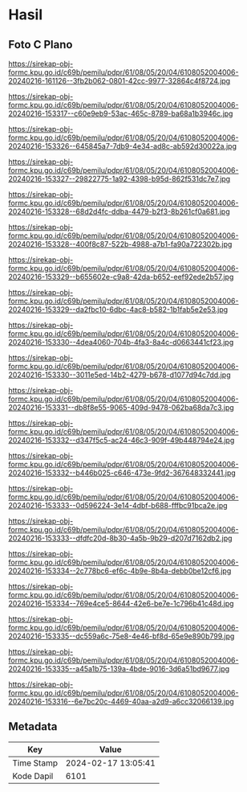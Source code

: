 # Hasil

## Foto C Plano

https://sirekap-obj-formc.kpu.go.id/c69b/pemilu/pdpr/61/08/05/20/04/6108052004006-20240216-161126--3fb2b062-0801-42cc-9977-32864c4f8724.jpg

https://sirekap-obj-formc.kpu.go.id/c69b/pemilu/pdpr/61/08/05/20/04/6108052004006-20240216-153317--c60e9eb9-53ac-465c-8789-ba68a1b3946c.jpg

https://sirekap-obj-formc.kpu.go.id/c69b/pemilu/pdpr/61/08/05/20/04/6108052004006-20240216-153326--645845a7-7db9-4e34-ad8c-ab592d30022a.jpg

https://sirekap-obj-formc.kpu.go.id/c69b/pemilu/pdpr/61/08/05/20/04/6108052004006-20240216-153327--29822775-1a92-4398-b95d-862f531dc7e7.jpg

https://sirekap-obj-formc.kpu.go.id/c69b/pemilu/pdpr/61/08/05/20/04/6108052004006-20240216-153328--68d2d4fc-ddba-4479-b2f3-8b261cf0a681.jpg

https://sirekap-obj-formc.kpu.go.id/c69b/pemilu/pdpr/61/08/05/20/04/6108052004006-20240216-153328--400f8c87-522b-4988-a7b1-fa90a722302b.jpg

https://sirekap-obj-formc.kpu.go.id/c69b/pemilu/pdpr/61/08/05/20/04/6108052004006-20240216-153329--b655602e-c9a8-42da-b652-eef92ede2b57.jpg

https://sirekap-obj-formc.kpu.go.id/c69b/pemilu/pdpr/61/08/05/20/04/6108052004006-20240216-153329--da2fbc10-6dbc-4ac8-b582-1b1fab5e2e53.jpg

https://sirekap-obj-formc.kpu.go.id/c69b/pemilu/pdpr/61/08/05/20/04/6108052004006-20240216-153330--4dea4060-704b-4fa3-8a4c-d0663441cf23.jpg

https://sirekap-obj-formc.kpu.go.id/c69b/pemilu/pdpr/61/08/05/20/04/6108052004006-20240216-153330--3011e5ed-14b2-4279-b678-d1077d94c7dd.jpg

https://sirekap-obj-formc.kpu.go.id/c69b/pemilu/pdpr/61/08/05/20/04/6108052004006-20240216-153331--db8f8e55-9065-409d-9478-062ba68da7c3.jpg

https://sirekap-obj-formc.kpu.go.id/c69b/pemilu/pdpr/61/08/05/20/04/6108052004006-20240216-153332--d347f5c5-ac24-46c3-909f-49b448794e24.jpg

https://sirekap-obj-formc.kpu.go.id/c69b/pemilu/pdpr/61/08/05/20/04/6108052004006-20240216-153332--b446b025-c646-473e-9fd2-367648332441.jpg

https://sirekap-obj-formc.kpu.go.id/c69b/pemilu/pdpr/61/08/05/20/04/6108052004006-20240216-153333--0d596224-3e14-4dbf-b688-fffbc91bca2e.jpg

https://sirekap-obj-formc.kpu.go.id/c69b/pemilu/pdpr/61/08/05/20/04/6108052004006-20240216-153333--dfdfc20d-8b30-4a5b-9b29-d207d7162db2.jpg

https://sirekap-obj-formc.kpu.go.id/c69b/pemilu/pdpr/61/08/05/20/04/6108052004006-20240216-153334--2c778bc6-ef6c-4b9e-8b4a-debb0be12cf6.jpg

https://sirekap-obj-formc.kpu.go.id/c69b/pemilu/pdpr/61/08/05/20/04/6108052004006-20240216-153334--769e4ce5-8644-42e6-be7e-1c796b41c48d.jpg

https://sirekap-obj-formc.kpu.go.id/c69b/pemilu/pdpr/61/08/05/20/04/6108052004006-20240216-153335--dc559a6c-75e8-4e46-bf8d-65e9e890b799.jpg

https://sirekap-obj-formc.kpu.go.id/c69b/pemilu/pdpr/61/08/05/20/04/6108052004006-20240216-153335--a45a1b75-139a-4bde-9016-3d6a51bd9677.jpg

https://sirekap-obj-formc.kpu.go.id/c69b/pemilu/pdpr/61/08/05/20/04/6108052004006-20240216-153316--6e7bc20c-4469-40aa-a2d9-a6cc32066139.jpg


## Metadata

| Key        | Value               |
| ---------- | ------------------- |
| Time Stamp | 2024-02-17 13:05:41 |
| Kode Dapil | 6101                |



